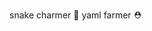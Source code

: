 snake charmer 🐍
yaml farmer ⛑️

<!-- ### Hi i'm Zach!

![k](https://picsum.photos/200)

Right now im into:
- 🏠 Home Automation
- 🤖 DevOps
- 🐍 Hacking stuff together with Python -->

<!--
**ZacheryThomas/ZacheryThomas** is a ✨ _special_ ✨ repository because its `README.md` (this file) appears on your GitHub profile.

Here are some ideas to get you started:

- 🔭 I’m currently working on ...
- 🌱 I’m currently learning ...
- 👯 I’m looking to collaborate on ...
- 🤔 I’m looking for help with ...
- 💬 Ask me about ...
- 📫 How to reach me: ...
- 😄 Pronouns: ...
- ⚡ Fun fact: ...
-->
